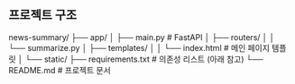 ## 프로젝트 구조
news-summary/
├── app/
│ ├── main.py # FastAPI 
│ ├── routers/
│ │ └── summarize.py 
│ ├── templates/
│ │ └── index.html # 메인 페이지 템플릿
│ └── static/
├── requirements.txt # 의존성 리스트 (아래 참고)
└── README.md # 프로젝트 문서


